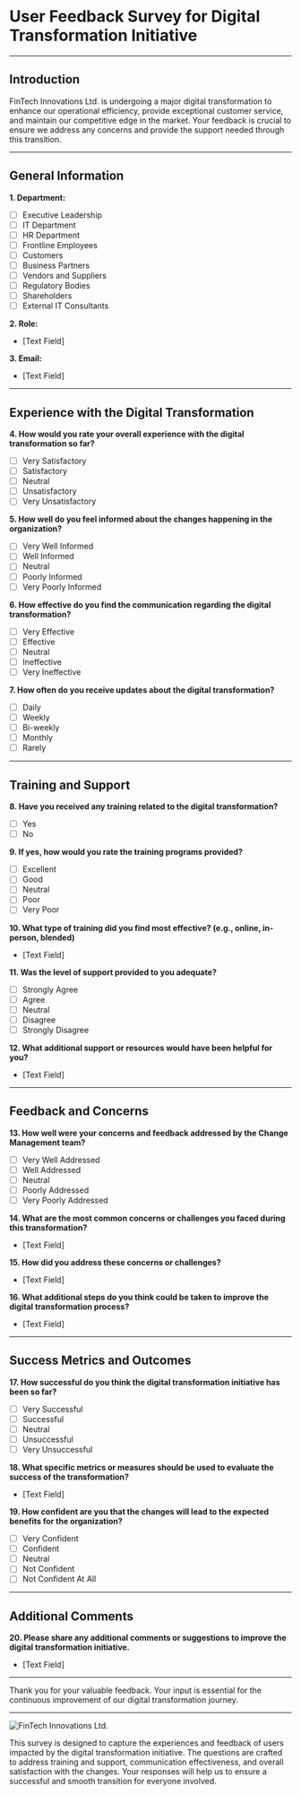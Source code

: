 
# User Feedback Survey for Digital Transformation Initiative

---

## Introduction
FinTech Innovations Ltd. is undergoing a major digital transformation to enhance our operational efficiency, provide exceptional customer service, and maintain our competitive edge in the market. Your feedback is crucial to ensure we address any concerns and provide the support needed through this transition.

---

## General Information

**1. Department:**
- [ ] Executive Leadership
- [ ] IT Department
- [ ] HR Department
- [ ] Frontline Employees
- [ ] Customers
- [ ] Business Partners
- [ ] Vendors and Suppliers
- [ ] Regulatory Bodies
- [ ] Shareholders
- [ ] External IT Consultants

**2. Role:**
- [Text Field]

**3. Email:**
- [Text Field]

---

## Experience with the Digital Transformation

**4. How would you rate your overall experience with the digital transformation so far?**
- [ ] Very Satisfactory
- [ ] Satisfactory
- [ ] Neutral
- [ ] Unsatisfactory
- [ ] Very Unsatisfactory

**5. How well do you feel informed about the changes happening in the organization?**
- [ ] Very Well Informed
- [ ] Well Informed
- [ ] Neutral
- [ ] Poorly Informed
- [ ] Very Poorly Informed

**6. How effective do you find the communication regarding the digital transformation?**
- [ ] Very Effective
- [ ] Effective
- [ ] Neutral
- [ ] Ineffective
- [ ] Very Ineffective

**7. How often do you receive updates about the digital transformation?**
- [ ] Daily
- [ ] Weekly
- [ ] Bi-weekly
- [ ] Monthly
- [ ] Rarely

---

## Training and Support

**8. Have you received any training related to the digital transformation?**
- [ ] Yes
- [ ] No

**9. If yes, how would you rate the training programs provided?**
- [ ] Excellent
- [ ] Good
- [ ] Neutral
- [ ] Poor
- [ ] Very Poor

**10. What type of training did you find most effective? (e.g., online, in-person, blended)**
- [Text Field]

**11. Was the level of support provided to you adequate?**
- [ ] Strongly Agree
- [ ] Agree
- [ ] Neutral
- [ ] Disagree
- [ ] Strongly Disagree

**12. What additional support or resources would have been helpful for you?**
- [Text Field]

---

## Feedback and Concerns

**13. How well were your concerns and feedback addressed by the Change Management team?**
- [ ] Very Well Addressed
- [ ] Well Addressed
- [ ] Neutral
- [ ] Poorly Addressed
- [ ] Very Poorly Addressed

**14. What are the most common concerns or challenges you faced during this transformation?**
- [Text Field]

**15. How did you address these concerns or challenges?**
- [Text Field]

**16. What additional steps do you think could be taken to improve the digital transformation process?**
- [Text Field]

---

## Success Metrics and Outcomes

**17. How successful do you think the digital transformation initiative has been so far?**
- [ ] Very Successful
- [ ] Successful
- [ ] Neutral
- [ ] Unsuccessful
- [ ] Very Unsuccessful

**18. What specific metrics or measures should be used to evaluate the success of the transformation?**
- [Text Field]

**19. How confident are you that the changes will lead to the expected benefits for the organization?**
- [ ] Very Confident
- [ ] Confident
- [ ] Neutral
- [ ] Not Confident
- [ ] Not Confident At All

---

## Additional Comments

**20. Please share any additional comments or suggestions to improve the digital transformation initiative.**
- [Text Field]

---

Thank you for your valuable feedback. Your input is essential for the continuous improvement of our digital transformation journey.

---

![FinTech Innovations Ltd.](https://via.placeholder.com/600x200)


This survey is designed to capture the experiences and feedback of users impacted by the digital transformation initiative. The questions are crafted to address training and support, communication effectiveness, and overall satisfaction with the changes. Your responses will help us to ensure a successful and smooth transition for everyone involved.
```
